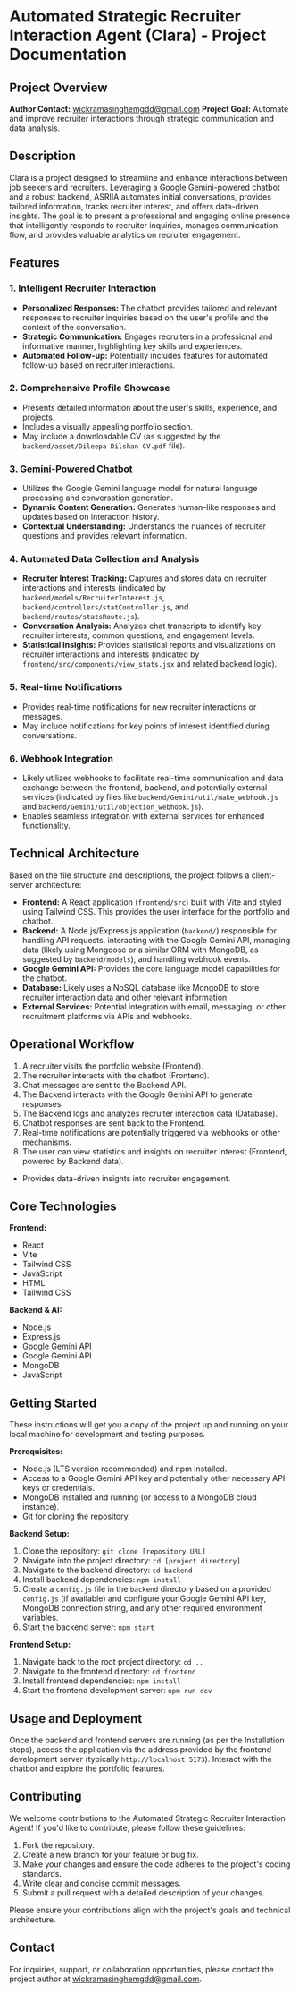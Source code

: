 # Automated Strategic Recruiter Interaction Agent (Clara) - Project Documentation

## Project Overview
**Author Contact:** wickramasinghemgdd@gmail.com
**Project Goal:** Automate and improve recruiter interactions through strategic communication and data analysis.

## Description

Clara is a project designed to streamline and enhance interactions between job seekers and recruiters. Leveraging a Google Gemini-powered chatbot and a robust backend, ASRIIA automates initial conversations, provides tailored information, tracks recruiter interest, and offers data-driven insights. The goal is to present a professional and engaging online presence that intelligently responds to recruiter inquiries, manages communication flow, and provides valuable analytics on recruiter engagement.

## Features

### 1. Intelligent Recruiter Interaction

*   **Personalized Responses:** The chatbot provides tailored and relevant responses to recruiter inquiries based on the user's profile and the context of the conversation.
*   **Strategic Communication:** Engages recruiters in a professional and informative manner, highlighting key skills and experiences.
*   **Automated Follow-up:** Potentially includes features for automated follow-up based on recruiter interactions.

### 2. Comprehensive Profile Showcase

*   Presents detailed information about the user's skills, experience, and projects.
*   Includes a visually appealing portfolio section.
*   May include a downloadable CV (as suggested by the `backend/asset/Dileepa Dilshan CV.pdf` file).

### 3. Gemini-Powered Chatbot

*   Utilizes the Google Gemini language model for natural language processing and conversation generation.
*   **Dynamic Content Generation:** Generates human-like responses and updates based on interaction history.
*   **Contextual Understanding:** Understands the nuances of recruiter questions and provides relevant information.

### 4. Automated Data Collection and Analysis

*   **Recruiter Interest Tracking:** Captures and stores data on recruiter interactions and interests (indicated by `backend/models/RecruiterInterest.js`, `backend/controllers/statController.js`, and `backend/routes/statsRoute.js`).
*   **Conversation Analysis:** Analyzes chat transcripts to identify key recruiter interests, common questions, and engagement levels.
*   **Statistical Insights:** Provides statistical reports and visualizations on recruiter interactions and interests (indicated by `frontend/src/components/view_stats.jsx` and related backend logic).

### 5. Real-time Notifications

*   Provides real-time notifications for new recruiter interactions or messages.
*   May include notifications for key points of interest identified during conversations.

### 6. Webhook Integration

*   Likely utilizes webhooks to facilitate real-time communication and data exchange between the frontend, backend, and potentially external services (indicated by files like `backend/Gemini/util/make_webhook.js` and `backend/Gemini/util/objection_webhook.js`).
*   Enables seamless integration with external services for enhanced functionality.
## Technical Architecture

Based on the file structure and descriptions, the project follows a client-server architecture:

*   **Frontend:** A React application (`frontend/src`) built with Vite and styled using Tailwind CSS. This provides the user interface for the portfolio and chatbot.
*   **Backend:** A Node.js/Express.js application (`backend/`) responsible for handling API requests, interacting with the Google Gemini API, managing data (likely using Mongoose or a similar ORM with MongoDB, as suggested by `backend/models`), and handling webhook events.
*   **Google Gemini API:** Provides the core language model capabilities for the chatbot.
*   **Database:** Likely uses a NoSQL database like MongoDB to store recruiter interaction data and other relevant information.
*   **External Services:** Potential integration with email, messaging, or other recruitment platforms via APIs and webhooks.
## Operational Workflow

1.  A recruiter visits the portfolio website (Frontend).
2.  The recruiter interacts with the chatbot (Frontend).
3.  Chat messages are sent to the Backend API.
4.  The Backend interacts with the Google Gemini API to generate responses.
5.  The Backend logs and analyzes recruiter interaction data (Database).
6.  Chatbot responses are sent back to the Frontend.
7.  Real-time notifications are potentially triggered via webhooks or other mechanisms.
8.  The user can view statistics and insights on recruiter interest (Frontend, powered by Backend data).
*   Provides data-driven insights into recruiter engagement.
## Core Technologies

**Frontend:**

*   React
*   Vite
*   Tailwind CSS
*   JavaScript
*   HTML
*   Tailwind CSS

**Backend & AI:**
*   Node.js
*   Express.js
*   Google Gemini API
*   Google Gemini API
*   MongoDB 
*   JavaScript

## Getting Started

These instructions will get you a copy of the project up and running on your local machine for development and testing purposes.

**Prerequisites:**

*   Node.js (LTS version recommended) and npm installed.
*   Access to a Google Gemini API key and potentially other necessary API keys or credentials.
*   MongoDB installed and running (or access to a MongoDB cloud instance).
*   Git for cloning the repository.

**Backend Setup:**

1.  Clone the repository: `git clone [repository URL]`
2.  Navigate into the project directory: `cd [project directory]`
3.  Navigate to the backend directory: `cd backend`
4.  Install backend dependencies: `npm install`
5.  Create a `config.js` file in the `backend` directory based on a provided `config.js` (if available) and configure your Google Gemini API key, MongoDB connection string, and any other required environment variables.
6.  Start the backend server: `npm start`

**Frontend Setup:**

1.  Navigate back to the root project directory: `cd ..`
2.  Navigate to the frontend directory: `cd frontend`
3.  Install frontend dependencies: `npm install`
4.  Start the frontend development server: `npm run dev`

## Usage and Deployment

Once the backend and frontend servers are running (as per the Installation steps), access the application via the address provided by the frontend development server (typically `http://localhost:5173`). Interact with the chatbot and explore the portfolio features.

## Contributing
We welcome contributions to the Automated Strategic Recruiter Interaction Agent! If you'd like to contribute, please follow these guidelines:

1.  Fork the repository.
2.  Create a new branch for your feature or bug fix.
3.  Make your changes and ensure the code adheres to the project's coding standards.
4.  Write clear and concise commit messages.
5.  Submit a pull request with a detailed description of your changes.

Please ensure your contributions align with the project's goals and technical architecture.

## Contact
For inquiries, support, or collaboration opportunities, please contact the project author at wickramasinghemgdd@gmail.com.
